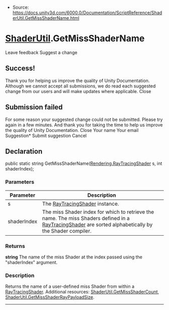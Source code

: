 * Source: https://docs.unity3d.com/6000.0/Documentation/ScriptReference/ShaderUtil.GetMissShaderName.html

#  [ShaderUtil](https://docs.unity3d.com/6000.0/Documentation/ScriptReference/ShaderUtil.html).GetMissShaderName
Leave feedback
Suggest a change
## Success!
Thank you for helping us improve the quality of Unity Documentation. Although we cannot accept all submissions, we do read each suggested change from our users and will make updates where applicable.
Close
## Submission failed
For some reason your suggested change could not be submitted. Please <a>try again</a> in a few minutes. And thank you for taking the time to help us improve the quality of Unity Documentation.
Close
Your name Your email Suggestion* Submit suggestion
Cancel
## Declaration
public static string GetMissShaderName([Rendering.RayTracingShader](https://docs.unity3d.com/6000.0/Documentation/ScriptReference/Rendering.RayTracingShader.html) s, int shaderIndex); 
### Parameters
Parameter | Description  
---|---  
s | The [RayTracingShader](https://docs.unity3d.com/6000.0/Documentation/ScriptReference/Rendering.RayTracingShader.html) instance.  
shaderIndex | The miss Shader index for which to retrieve the name. The miss Shaders defined in a [RayTracingShader](https://docs.unity3d.com/6000.0/Documentation/ScriptReference/Rendering.RayTracingShader.html) are sorted alphabetically by the Shader compiler.  
### Returns
**string** The name of the miss Shader at the index passed using the "shaderIndex" argument. 
### Description
Returns the name of a user-defined miss Shader from within a [RayTracingShader](https://docs.unity3d.com/6000.0/Documentation/ScriptReference/Rendering.RayTracingShader.html).
Additional resources: [ShaderUtil.GetMissShaderCount](https://docs.unity3d.com/6000.0/Documentation/ScriptReference/ShaderUtil.GetMissShaderCount.html), [ShaderUtil.GetMissShaderRayPayloadSize](https://docs.unity3d.com/6000.0/Documentation/ScriptReference/ShaderUtil.GetMissShaderRayPayloadSize.html).
* * *
